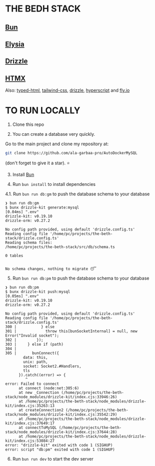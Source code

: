 # THE BEDH STACK

## [Bun](https://bun.sh/)

## [Elysia](https://elysiajs.com/)

## [Drizzle](https://orm.drizzle.team/)

## [HTMX](https://htmx.org/)

Also: [typed-html](https://github.com/nicojs/typed-html), [tailwind-css](https://tailwindcss.com/), [drizzle](https://orm.drizzle.team/), [hyperscript](https://hyperscript.org/) and [fly.io](https://fly.io/)


# TO RUN LOCALLY

1. Clone this repo

2. You can create a database very quickly. 

Go to the main project and clone my repository at:
 ```sh
git clone https://github.com/ala-garbaa-pro/AutoDockerMySQL
```
(don't forget to give it a star). ⭐


3. Install [Bun](https://bun.sh)

4. Run `bun install` to install dependencies

4.1. Run `bun run db:gm` to push the database schema to your database
```log
❯ bun run db:gm
$ bunx drizzle-kit generate:mysql
[0.04ms] ".env"
drizzle-kit: v0.19.10
drizzle-orm: v0.27.2

No config path provided, using default 'drizzle.config.ts'
Reading config file '/home/pc/projects/the-beth-stack/drizzle.config.ts'
Reading schema files:
/home/pc/projects/the-beth-stack/src/db/schema.ts

0 tables


No schema changes, nothing to migrate 😴
```

5. Run `bun run db:pm` to push the database schema to your database
```log
❯ bun run db:pm
$ bunx drizzle-kit push:mysql
[0.05ms] ".env"
drizzle-kit: v0.19.10
drizzle-orm: v0.27.2

No config path provided, using default 'drizzle.config.ts'
Reading config file '/home/pc/projects/the-beth-stack/drizzle.config.ts'
300 |           } else
301 |             throw this[bunSocketInternal] = null, new Error("Invalid socket");
302 |         });
303 |     } else if (path)
304 | 
305 |       bunConnect({
        data: this,
        unix: path,
        socket: Socket2.#Handlers,
        tls
      }).catch((error) => {
         ^
error: Failed to connect
      at connect (node:net:305:6)
      at new _Connection (/home/pc/projects/the-beth-stack/node_modules/drizzle-kit/index.cjs:33946:26)
      at /home/pc/projects/the-beth-stack/node_modules/drizzle-kit/index.cjs:35263:13
      at createConnection2 (/home/pc/projects/the-beth-stack/node_modules/drizzle-kit/index.cjs:35542:29)
      at /home/pc/projects/the-beth-stack/node_modules/drizzle-kit/index.cjs:37649:17
      at connectToMySQL (/home/pc/projects/the-beth-stack/node_modules/drizzle-kit/index.cjs:37644:28)
      at /home/pc/projects/the-beth-stack/node_modules/drizzle-kit/index.cjs:53084:27
error: "drizzle-kit" exited with code 1 (SIGHUP)
error: script "db:pm" exited with code 1 (SIGHUP)

```
6. Run `bun run dev` to start the dev server

